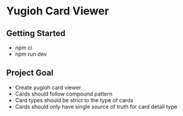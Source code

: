 # Yugioh Card Viewer

## Getting Started

- npm ci
- npm run dev

## Project Goal

- Create yugioh card viewer
- Cards should follow compound pattern
- Card types should be strict to the type of cards
- Cards should only have single source of truth for card detail type
